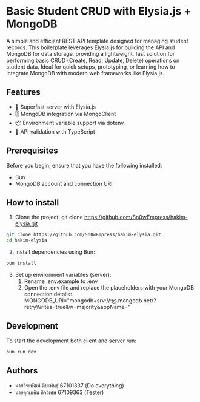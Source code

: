 # Basic Student CRUD with Elysia.js + MongoDB
A simple and efficient REST API template designed for managing student records. This boilerplate leverages Elysia.js for building the API and MongoDB for data storage, providing a lightweight, fast solution for performing basic CRUD (Create, Read, Update, Delete) operations on student data. Ideal for quick setups, prototyping, or learning how to integrate MongoDB with modern web frameworks like Elysia.js.

## Features
- 🚀 Superfast server with Elysia.js
- 🗄️ MongoDB integration via MongoClient
- 📦 Environment variable support via dotenv
- 📜 API validation with TypeScript

## Prerequisites
Before you begin, ensure that you have the following installed:

- Bun
- MongoDB account and connection URI

## How to install
1. Clone the project:
git clone https://github.com/Sn0wEmpress/hakim-elysia.git
```bash
git clone https://github.com/Sn0wEmpress/hakim-elysia.git
cd hakim-elysia
```
2. Install dependencies using Bun:
```bash
bun install
```

3. Set up environment variables (server):
   1. Rename .env.example to .env
   2. Open the .env file and replace the placeholders with your MongoDB connection details:
MONGODB_URI="mongodb+srv://<username>:<password>@<cluster>.mongodb.net/?retryWrites=true&w=majority&appName=<appname>"

## Development
To start the development both client and server run:
```bash
bun run dev
```

## Authors
- นายวีระพัฒน์ ติยะพันธุ์ 67101337 (Do everything)
- นายคุณภคิน กิจวิเศษ 67109363 (Tester)
